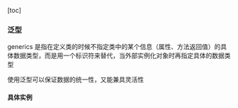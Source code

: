 [toc]

### 泛型

generics 是指在定义类的时候不指定类中的某个信息（属性、方法返回值）的具体数据类型，而是用一个标识符来替代，当外部实例化对象时再指定具体的数据类型

使用泛型可以保证数据的统一性，又能兼具灵活性

#### 具体实例

